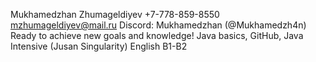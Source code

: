 Mukhamedzhan Zhumageldiyev
+7-778-859-8550 mzhumageldiyev@mail.ru Discord: Mukhamedzhan (@Mukhamedzh4n)
Ready to achieve new goals and knowledge!
Java basics, GitHub,
Java Intensive (Jusan Singularity)
English B1-B2
